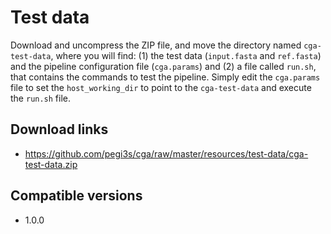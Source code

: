 # Test data

Download and uncompress the ZIP file, and move the directory named `cga-test-data`, where you will find: (1) the test data (`input.fasta` and `ref.fasta`) and the pipeline configuration file (`cga.params`) and (2) a file called `run.sh`, that contains the commands to test the pipeline. Simply edit the `cga.params` file to set the `host_working_dir` to point to the `cga-test-data` and execute the `run.sh` file.

## Download links

- https://github.com/pegi3s/cga/raw/master/resources/test-data/cga-test-data.zip

## Compatible versions

- 1.0.0
